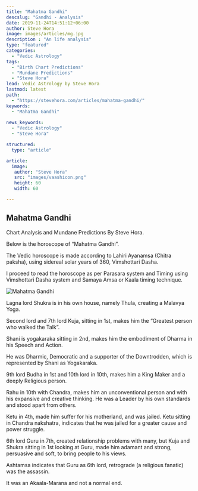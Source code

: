 ```yaml
---
title: "Mahatma Gandhi"
descslug: "Gandhi - Analysis"
date: 2019-11-24T14:51:12+06:00
author: Steve Hora
image: images/articles/mg.jpg
description : "An life analysis"
type: "featured"
categories: 
  - "Vedic Astrology"
tags:
  - "Birth Chart Predictions"
  - "Mundane Predictions"
  - "Steve Hora"
lead: Vedic Astrology by Steve Hora
lastmod: latest 
path:
  - "https://stevehora.com/articles/mahatma-gandhi/"
keywords:
  - "Mahatma Gandhi"
  
news_keywords:
  - "Vedic Astrology"
  - "Steve Hora"

structured:
  type: "article"

article:
  image:
   author: "Steve Hora"
   src: "images/vaashicon.png"
   height: 60
   width: 60  

---
```


## Mahatma Gandhi

Chart Analysis and Mundane Predictions By Steve Hora.


Below is the horoscope of “Mahatma Gandhi”.


The Vedic horoscope is made according to Lahiri Ayanamsa (Chitra paksha), using sidereal solar years of 360, Vimshottari Dasha.

I proceed to read the horoscope as per Parasara system and Timing using Vimshottari Dasha system and Samaya Amsa or Kaala timing technique.

![Mahatma Gandhi](/images/articles/mahatma-gandhi.png)

Lagna lord Shukra is in his own house, namely Thula, creating a Malavya Yoga.

Second lord and 7th lord Kuja, sitting in 1st, makes him the “Greatest person who walked the Talk”.

Shani is yogakaraka sitting in 2nd, makes him the embodiment of Dharma in his Speech and Action.

He was Dharmic, Democratic and a supporter of the Downtrodden, which is represented by Shani as Yogakaraka.

9th lord Budha in 1st and 10th lord in 10th, makes him a King Maker and a deeply Religious person.

Rahu in 10th with Chandra, makes him an unconventional person and with his expansive and creative thinking. He was a Leader by his own standards and stood apart from others.

Ketu in 4th, made him suffer for his motherland, and was jailed. Ketu sitting in Chandra nakshatra, indicates that he was jailed for a greater cause and power struggle.

6th lord Guru in 7th, created relationship problems with many, but Kuja and Shukra sitting in 1st looking at Guru, made him adamant and strong, persuasive and soft, to bring people to his views.

Ashtamsa indicates that Guru as 6th lord, retrograde (a religious fanatic) was the assassin.

It was an Akaala-Marana and not a normal end.
